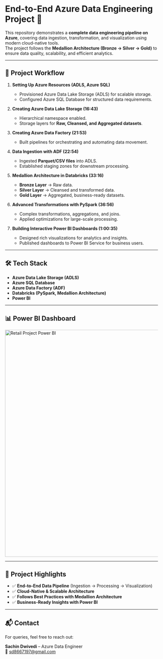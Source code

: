 # End-to-End Azure Data Engineering Project 🚀

This repository demonstrates a **complete data engineering pipeline on Azure**, covering data ingestion, transformation, and visualization using modern cloud-native tools.  
The project follows the **Medallion Architecture (Bronze → Silver → Gold)** to ensure data quality, scalability, and efficient analytics.

---

## 📌 Project Workflow

1. **Setting Up Azure Resources (ADLS, Azure SQL)**  
   - Provisioned Azure Data Lake Storage (ADLS) for scalable storage.  
   - Configured Azure SQL Database for structured data requirements.  

2. **Creating Azure Data Lake Storage (16:43)**  
   - Hierarchical namespace enabled.  
   - Storage layers for **Raw, Cleansed, and Aggregated datasets**.  

3. **Creating Azure Data Factory (21:53)**  
   - Built pipelines for orchestrating and automating data movement.  

4. **Data Ingestion with ADF (22:54)**  
   - Ingested **Parquet/CSV files** into ADLS.  
   - Established staging zones for downstream processing.  

5. **Medallion Architecture in Databricks (33:16)**  
   - **Bronze Layer** → Raw data.  
   - **Silver Layer** → Cleansed and transformed data.  
   - **Gold Layer** → Aggregated, business-ready datasets.  

6. **Advanced Transformations with PySpark (36:56)**  
   - Complex transformations, aggregations, and joins.  
   - Applied optimizations for large-scale processing.  

7. **Building Interactive Power BI Dashboards (1:00:35)**  
   - Designed rich visualizations for analytics and insights.  
   - Published dashboards to Power BI Service for business users.  

---


## 🛠️ Tech Stack

- **Azure Data Lake Storage (ADLS)**  
- **Azure SQL Database**  
- **Azure Data Factory (ADF)**  
- **Databricks (PySpark, Medallion Architecture)**  
- **Power BI**  

---

## 📊 Power BI Dashboard

<img width="1201" height="749" alt="Retail Project Power BI" src="https://github.com/user-attachments/assets/6919c6c0-892b-4ca4-a8d4-11037443a5be" />

---

## 📌 Project Highlights

- ✅ **End-to-End Data Pipeline** (Ingestion → Processing → Visualization)  
- ✅ **Cloud-Native & Scalable Architecture**  
- ✅ **Follows Best Practices with Medallion Architecture**  
- ✅ **Business-Ready Insights with Power BI**  

---

## 📬 Contact

For queries, feel free to reach out:  

**Sachin Dwivedi** – Azure Data Engineer  
📧 [sd8667197@gmail.com](mailto:sd8667197@gmail.com)  


